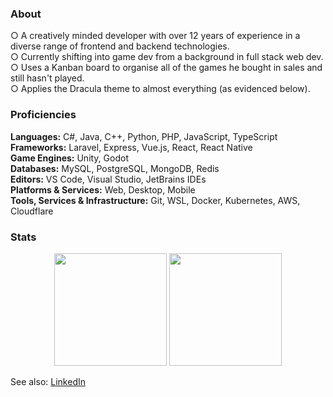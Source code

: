 ### About

○ A creatively minded developer with over 12 years of experience in a diverse range of frontend and backend technologies.  
○ Currently shifting into game dev from a background in full stack web dev.  
○ Uses a Kanban board to organise all of the games he bought in sales and still hasn't played.  
○ Applies the Dracula theme to almost everything (as evidenced below).

### Proficiencies

**Languages:** C#, Java, C++, Python, PHP, JavaScript, TypeScript\
**Frameworks:** Laravel, Express, Vue.js, React, React Native\
**Game Engines:** Unity, Godot\
**Databases:** MySQL, PostgreSQL, MongoDB, Redis\
**Editors:** VS Code, Visual Studio, JetBrains IDEs\
**Platforms & Services:** Web, Desktop, Mobile\
**Tools, Services & Infrastructure:** Git, WSL, Docker, Kubernetes, AWS, Cloudflare

### Stats

<div align="center">
  <img height="180em" src="https://github-readme-stats.vercel.app/api?username=riari&count_private=true&show_icons=true&theme=dracula" />
  <img height="180em" src="https://github-readme-stats.vercel.app/api/top-langs/?username=riari&theme=dracula&layout=compact" />
</div>

See also: [LinkedIn](https://www.linkedin.com/in/riari/)
